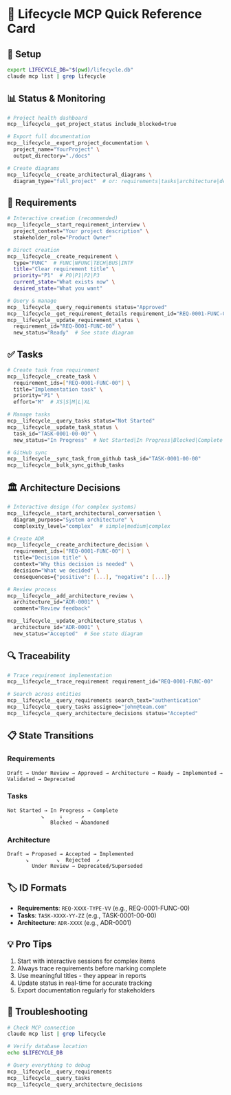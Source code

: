 # 🚀 Lifecycle MCP Quick Reference Card

## 🔧 Setup
```bash
export LIFECYCLE_DB="$(pwd)/lifecycle.db"
claude mcp list | grep lifecycle
```

## 📊 Status & Monitoring
```bash
# Project health dashboard
mcp__lifecycle__get_project_status include_blocked=true

# Export full documentation
mcp__lifecycle__export_project_documentation \
  project_name="YourProject" \
  output_directory="./docs"

# Create diagrams
mcp__lifecycle__create_architectural_diagrams \
  diagram_type="full_project"  # or: requirements|tasks|architecture|dependencies
```

## 📝 Requirements
```bash
# Interactive creation (recommended)
mcp__lifecycle__start_requirement_interview \
  project_context="Your project description" \
  stakeholder_role="Product Owner"

# Direct creation
mcp__lifecycle__create_requirement \
  type="FUNC"  # FUNC|NFUNC|TECH|BUS|INTF
  title="Clear requirement title" \
  priority="P1"  # P0|P1|P2|P3
  current_state="What exists now" \
  desired_state="What you want"

# Query & manage
mcp__lifecycle__query_requirements status="Approved"
mcp__lifecycle__get_requirement_details requirement_id="REQ-0001-FUNC-00"
mcp__lifecycle__update_requirement_status \
  requirement_id="REQ-0001-FUNC-00" \
  new_status="Ready"  # See state diagram
```

## ✅ Tasks
```bash
# Create task from requirement
mcp__lifecycle__create_task \
  requirement_ids=["REQ-0001-FUNC-00"] \
  title="Implementation task" \
  priority="P1" \
  effort="M"  # XS|S|M|L|XL

# Manage tasks
mcp__lifecycle__query_tasks status="Not Started"
mcp__lifecycle__update_task_status \
  task_id="TASK-0001-00-00" \
  new_status="In Progress"  # Not Started|In Progress|Blocked|Complete|Abandoned

# GitHub sync
mcp__lifecycle__sync_task_from_github task_id="TASK-0001-00-00"
mcp__lifecycle__bulk_sync_github_tasks
```

## 🏛️ Architecture Decisions
```bash
# Interactive design (for complex systems)
mcp__lifecycle__start_architectural_conversation \
  diagram_purpose="System architecture" \
  complexity_level="complex"  # simple|medium|complex

# Create ADR
mcp__lifecycle__create_architecture_decision \
  requirement_ids=["REQ-0001-FUNC-00"] \
  title="Decision title" \
  context="Why this decision is needed" \
  decision="What we decided" \
  consequences={"positive": [...], "negative": [...]}

# Review process
mcp__lifecycle__add_architecture_review \
  architecture_id="ADR-0001" \
  comment="Review feedback"

mcp__lifecycle__update_architecture_status \
  architecture_id="ADR-0001" \
  new_status="Accepted"  # See state diagram
```

## 🔍 Traceability
```bash
# Trace requirement implementation
mcp__lifecycle__trace_requirement requirement_id="REQ-0001-FUNC-00"

# Search across entities
mcp__lifecycle__query_requirements search_text="authentication"
mcp__lifecycle__query_tasks assignee="john@team.com"
mcp__lifecycle__query_architecture_decisions status="Accepted"
```

## 📋 State Transitions

### Requirements
```
Draft → Under Review → Approved → Architecture → Ready → Implemented → Validated → Deprecated
```

### Tasks
```
Not Started → In Progress → Complete
           ↘     ↓      ↗
              Blocked → Abandoned
```

### Architecture
```
Draft → Proposed → Accepted → Implemented
      ↘         ↘  Rejected  ↗
        Under Review → Deprecated/Superseded
```

## 🏷️ ID Formats
- **Requirements**: `REQ-XXXX-TYPE-VV` (e.g., REQ-0001-FUNC-00)
- **Tasks**: `TASK-XXXX-YY-ZZ` (e.g., TASK-0001-00-00)
- **Architecture**: `ADR-XXXX` (e.g., ADR-0001)

## 💡 Pro Tips
1. Start with interactive sessions for complex items
2. Always trace requirements before marking complete
3. Use meaningful titles - they appear in reports
4. Update status in real-time for accurate tracking
5. Export documentation regularly for stakeholders

## 🔧 Troubleshooting
```bash
# Check MCP connection
claude mcp list | grep lifecycle

# Verify database location
echo $LIFECYCLE_DB

# Query everything to debug
mcp__lifecycle__query_requirements
mcp__lifecycle__query_tasks
mcp__lifecycle__query_architecture_decisions
```